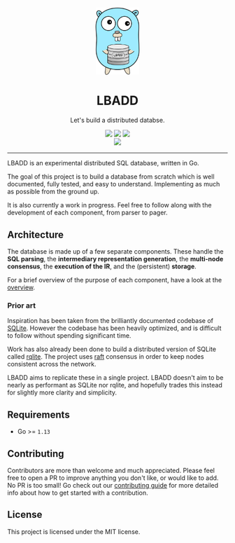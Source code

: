 <p align="center"></p>
<p align="center">
    <img src="./gopheydb.png" width="100"></img>
    <h1 align="center">LBADD</h1>
    <p align="center">Let's build a distributed databse.</p>
    <p align="center">
        <a href="https://github.com/tomarrell/lbadd/actions"><img src="https://github.com/tomarrell/lbadd/workflows/Build/badge.svg"></a>
        <a href="https://github.com/tomarrell/lbadd/actions"><img src="https://github.com/tomarrell/lbadd/workflows/Tests/badge.svg"></a>
        <a href="https://github.com/tomarrell/lbadd/actions"><img src="https://github.com/tomarrell/lbadd/workflows/Static%20analysis/badge.svg"></a>
        <br>
        <img src="https://img.shields.io/badge/status-WIP-yellow">
    </p>
</p>

---

LBADD is an experimental distributed SQL database, written in Go.

The goal of this project is to build a database from scratch which is well documented, fully tested, and easy to understand. Implementing as much as possible from the ground up.

It is also currently a work in progress. Feel free to follow along with the development of each component, from parser to pager.

## Architecture

The database is made up of a few separate components. These handle the **SQL parsing**, the **intermediary representation generation**, the **multi-node consensus**, the **execution of the IR**, and the (persistent) **storage**.

For a brief overview of the purpose of each component, have a look at the [overview](./doc/overview.md).

### Prior art
Inspiration has been taken from the brilliantly documented codebase of [SQLite](https://github.com/sqlite/sqlite). However the codebase has been heavily optimized, and is difficult to follow without spending significant time.

Work has also already been done to build a distributed version of SQLite called [rqlite](https://github.com/rqlite/rqlite). The project uses [raft](https://github.com/hashicorp/raft) consensus in order to keep nodes consistent across the network.

LBADD aims to replicate these in a single project. LBADD doesn't aim to be nearly as performant as SQLite nor rqlite, and hopefully trades this instead for slightly more clarity and simplicity.

## Requirements
* Go >= `1.13`

## Contributing
Contributors are more than welcome and much appreciated. Please feel free to open a PR to improve anything you don't like, or would like to add. No PR is too small! Go check out our [contributing guide](./CONTRIBUTING.md) for more detailed info about how to get started with a contribution.

## License
This project is licensed under the MIT license.

